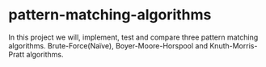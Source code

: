 # pattern-matching-algorithms
In this project we will, implement, test and compare three pattern matching algorithms. Brute-Force(Naïve), Boyer-Moore-Horspool and Knuth-Morris-Pratt algorithms. 
